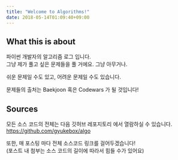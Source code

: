 ```yaml
---
title: "Welcome to Algorithms!"
date: 2018-05-14T01:09:40+09:00
---
```


## What this is about

파이썬 개발자의 알고리즘 로그 입니다.  
그냥 제가 풀고 싶은 문제들을 풀 거에요. 그냥 아무거나.

쉬운 문제일 수도 있고, 어려운 문제일 수도 있습니다.

문제들의 출처는 Baekjoon 혹은 Codewars 가 될 것입니다!

## Sources

모든 소스 코드의 전체는 다음 깃허브 레포지토리 에서 열람하실 수 있습니다.  
https://github.com/gyukebox/algo

또한, 매 포스팅 마다 전체 소스코드 링크를 걸어두겠습니다!  
(포스트 내 첨부는 소스 코드의 길이에 따라서 힘들 수가 있어요)
